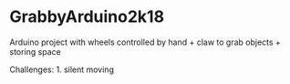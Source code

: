 # GrabbyArduino2k18
Arduino project with wheels controlled by hand + claw to grab objects + storing space

Challenges: 1. silent moving
